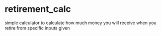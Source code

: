 # retirement_calc
simple calculator to calculate how much money you will receive when you retire from specific inputs given
